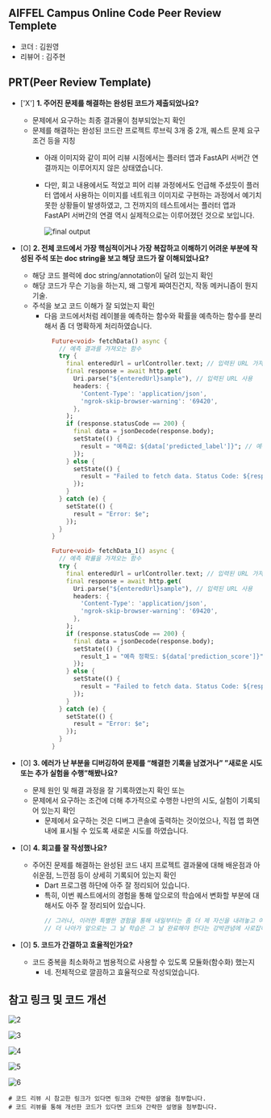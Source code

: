 ## AIFFEL Campus Online Code Peer Review Templete
- 코더 : 김원영
- 리뷰어 : 김주현


## PRT(Peer Review Template)

- ['X']  **1. 주어진 문제를 해결하는 완성된 코드가 제출되었나요?**
    - 문제에서 요구하는 최종 결과물이 첨부되었는지 확인
    - 문제를 해결하는 완성된 코드란 프로젝트 루브릭 3개 중 2개, 퀘스트 문제 요구조건 등을 지칭
        - 아래 이미지와 같이 피어 리뷰 시점에서는 플러터 앱과 FastAPI 서버간 연결까지는 이루어지지 않은 상태였습니다.
        - 다만, 회고 내용에서도 적었고 피어 리뷰 과정에서도 언급해 주셨듯이 플러터 앱에서 사용하는 이미지를 네트워크 이미지로 구현하는 과정에서 예기치 못한 상황들이 발생하였고, 그 전까지의 테스트에서는 플러터 앱과 FastAPI 서버간의 연결 역시 실제적으로는 이루어졌던 것으로 보입니다. 
 
          ![final output](https://github.com/user-attachments/assets/dbe6f508-3fb9-479d-ac3c-fc7a20d5956f)

        
- [O]  **2. 전체 코드에서 가장 핵심적이거나 가장 복잡하고 이해하기 어려운 부분에 작성된 주석 또는 doc string을 보고 해당 코드가 잘 이해되었나요?**
    - 해당 코드 블럭에 doc string/annotation이 달려 있는지 확인
    - 해당 코드가 무슨 기능을 하는지, 왜 그렇게 짜여진건지, 작동 메커니즘이 뭔지 기술.
    - 주석을 보고 코드 이해가 잘 되었는지 확인
        - 다음 코드에서처럼 레이블을 예측하는 함수와 확률을 예측하는 함수를 분리해서 좀 더 명확하게 처리하였습니다. 
            ```Dart
              Future<void> fetchData() async {
                // 예측 결과를 가져오는 함수
                try {
                  final enteredUrl = urlController.text; // 입력된 URL 가져오기
                  final response = await http.get(
                    Uri.parse("${enteredUrl}sample"), // 입력된 URL 사용
                    headers: {
                      'Content-Type': 'application/json',
                      'ngrok-skip-browser-warning': '69420',
                    },
                  );
                  if (response.statusCode == 200) {
                    final data = jsonDecode(response.body);
                    setState(() {
                      result = "예측값: ${data['predicted_label']}"; // 예측 결과를 문자열에 저장
                    });
                  } else {
                    setState(() {
                      result = "Failed to fetch data. Status Code: ${response.statusCode}";
                    });
                  }
                } catch (e) {
                  setState(() {
                    result = "Error: $e";
                  });
                }
              }
            
              Future<void> fetchData_1() async {
                // 예측 확률을 가져오는 함수
                try {
                  final enteredUrl = urlController.text; // 입력된 URL 가져오기
                  final response = await http.get(
                    Uri.parse("${enteredUrl}sample"), // 입력된 URL 사용
                    headers: {
                      'Content-Type': 'application/json',
                      'ngrok-skip-browser-warning': '69420',
                    },
                  );
                  if (response.statusCode == 200) {
                    final data = jsonDecode(response.body);
                    setState(() {
                      result_1 = "예측 정확도: ${data['prediction_score']}"; // 예측 확률을 문자열에 저장
                    });
                  } else {
                    setState(() {
                      result = "Failed to fetch data. Status Code: ${response.statusCode}";
                    });
                  }
                } catch (e) {
                  setState(() {
                    result = "Error: $e";
                  });
                }
              }
            ```
        
- [O]  **3. 에러가 난 부분을 디버깅하여 문제를 “해결한 기록을 남겼거나” 
”새로운 시도 또는 추가 실험을 수행”해봤나요?**
    - 문제 원인 및 해결 과정을 잘 기록하였는지 확인 또는
    - 문제에서 요구하는 조건에 더해 추가적으로 수행한 나만의 시도, 실험이 기록되어 있는지 확인
        - 문제에서 요구하는 것은 디버그 콘솔에 출력하는 것이었으나, 직접 앱 화면 내에 표시될 수 있도록 새로운 시도를 하였습니다. 
        
- [O]  **4. 회고를 잘 작성했나요?**
    - 주어진 문제를 해결하는 완성된 코드 내지 프로젝트 결과물에 대해 배운점과 아쉬운점, 느낀점 등이 상세히 기록되어 있는지 확인
        - Dart 프로그램 하단에 아주 잘 정리되어 있습니다.
        - 특히, 이번 퀘스트에서의 경험을 통해 앞으로의 학습에서 변화할 부분에 대해서도 아주 잘 정리되어 있습니다.
            ```Dart
            // 그러나, 이러한 특별한 경험을 통해 내일부터는 좀 더 제 자신을 내려놓고 여유롭게, 즐겁게 학습할 수 있는 자세와 성격으로 개선할 수 있도록 노력해야 한다고 다짐해 봅니다.
            // 더 나아가 앞으로는 그 날 학습은 그 날 완료해야 한다는 강박관념에 사로잡혀 심신을 지치게 하기 보다는 부족하더라도 동료들과의 학습과정 자체를 즐기며 성장할 수 있도록 전체적인 mindset을 변화시킬 계획입니다. 
            ```  

- [O]  **5. 코드가 간결하고 효율적인가요?**
    - 코드 중복을 최소화하고 범용적으로 사용할 수 있도록 모듈화(함수화) 했는지
        - 네. 전체적으로 깔끔하고 효율적으로 작성되었습니다. 


## 참고 링크 및 코드 개선

![2](https://github.com/user-attachments/assets/d6f4cbd6-db0f-4882-97b5-d00cfb211841)

![3](https://github.com/user-attachments/assets/57afe115-f450-4ddf-9671-c6ac430a6d3a)

![4](https://github.com/user-attachments/assets/b91da170-29a3-458d-a7aa-9cd9a4fcf4f7)

![5](https://github.com/user-attachments/assets/8f593d79-a582-4db3-9848-cc5d4cf3c3d6)

![6](https://github.com/user-attachments/assets/d789780e-4e29-4cf8-9f96-9f2d525d2043)






```
# 코드 리뷰 시 참고한 링크가 있다면 링크와 간략한 설명을 첨부합니다.
# 코드 리뷰를 통해 개선한 코드가 있다면 코드와 간략한 설명을 첨부합니다.
```




